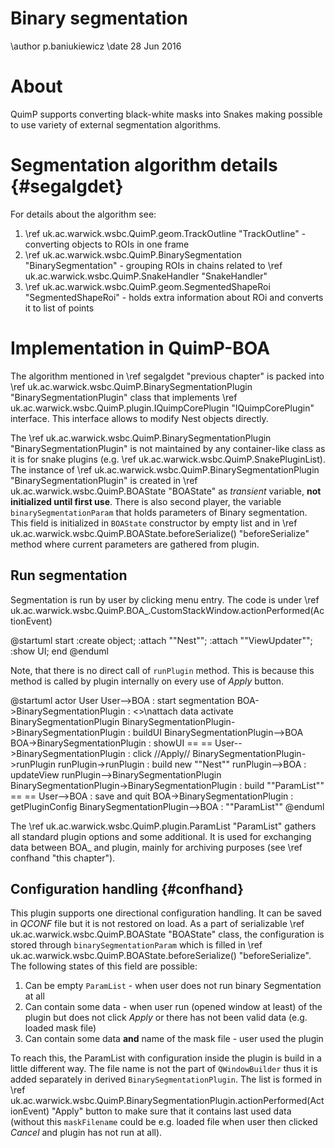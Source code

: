 # Binary segmentation 

\author p.baniukiewicz
\date 28 Jun 2016

# About

QuimP supports converting black-white masks into Snakes making possible to use variety of external
segmentation algorithms.

# Segmentation algorithm details {#segalgdet}

For details about the algorithm see:

1. \ref uk.ac.warwick.wsbc.QuimP.geom.TrackOutline "TrackOutline" - converting objects to ROIs in one frame
2. \ref uk.ac.warwick.wsbc.QuimP.BinarySegmentation "BinarySegmentation" - grouping ROIs in chains related to \ref uk.ac.warwick.wsbc.QuimP.SnakeHandler "SnakeHandler"
3. \ref uk.ac.warwick.wsbc.QuimP.geom.SegmentedShapeRoi "SegmentedShapeRoi" - holds extra information about ROi and converts it to list of points

# Implementation in QuimP-BOA

The algorithm mentioned in \ref segalgdet "previous chapter" is packed into \ref uk.ac.warwick.wsbc.QuimP.BinarySegmentationPlugin "BinarySegmentationPlugin" class that implements \ref uk.ac.warwick.wsbc.QuimP.plugin.IQuimpCorePlugin "IQuimpCorePlugin" interface. This interface allows to
modify Nest objects directly.

The \ref uk.ac.warwick.wsbc.QuimP.BinarySegmentationPlugin "BinarySegmentationPlugin" is not maintained by 
any container-like class as it is for snake plugins (e.g. \ref uk.ac.warwick.wsbc.QuimP.SnakePluginList).
The instance of \ref uk.ac.warwick.wsbc.QuimP.BinarySegmentationPlugin "BinarySegmentationPlugin" is created in
\ref uk.ac.warwick.wsbc.QuimP.BOAState "BOAState" as *transient* variable, **not initialized until first use**. 
There is also second player, the variable `binarySegmentationParam` that holds parameters of Binary segmentation.
This field is initialized in `BOAState` constructor by empty list and in \ref uk.ac.warwick.wsbc.QuimP.BOAState.beforeSerialize() "beforeSerialize" method where current parameters are gathered from plugin.

## Run segmentation

Segmentation is run by user by clicking menu entry. The code is under \ref uk.ac.warwick.wsbc.QuimP.BOA_.CustomStackWindow.actionPerformed(ActionEvent)

@startuml
start
:create object;
:attach ""Nest"";
:attach ""ViewUpdater"";
:show UI;
end
@enduml

Note, that there is no direct call of `runPlugin` method. This is because this method is called by plugin internally on every use of *Apply* button.

@startuml
actor User
User-->BOA : start segmentation
BOA->BinarySegmentationPlugin : <<create>>\nattach data
activate BinarySegmentationPlugin
BinarySegmentationPlugin->BinarySegmentationPlugin : buildUI
BinarySegmentationPlugin-->BOA
BOA->BinarySegmentationPlugin : showUI
== ==
User-->BinarySegmentationPlugin : click //Apply//
BinarySegmentationPlugin->runPlugin
runPlugin->runPlugin : build new ""Nest""
runPlugin-->BOA : updateView
runPlugin-->BinarySegmentationPlugin
BinarySegmentationPlugin->BinarySegmentationPlugin : build ""ParamList""
== ==
User-->BOA : save and quit
BOA->BinarySegmentationPlugin : getPluginConfig
BinarySegmentationPlugin-->BOA : ""ParamList""
@enduml    

The \ref uk.ac.warwick.wsbc.QuimP.plugin.ParamList "ParamList" gathers all standard plugin options and some additional. It is used for exchanging data between BOA_ and plugin, mainly for archiving purposes (see \ref confhand "this chapter").

## Configuration handling {#confhand}

This plugin supports one directional configuration handling. It can be saved in *QCONF* file but it is not restored on load. As a part of serializable \ref uk.ac.warwick.wsbc.QuimP.BOAState "BOAState" class, the configuration is stored through `binarySegmentationParam` which is filled in \ref uk.ac.warwick.wsbc.QuimP.BOAState.beforeSerialize() "beforeSerialize". The following states of this field are possible:

1. Can be empty `ParamList` - when user does not run binary Segmentation at all
2. Can contain some data - when user run (opened window at least) of the plugin but does not click *Apply* or there has not been valid data (e.g. loaded mask file)
3. Can contain some data **and** name of the mask file - user used the plugin

To reach this, the ParamList with configuration inside the plugin is build in a little different way.
The file name is not the part of `QWindowBuilder` thus it is added separately in derived `BinarySegmentationPlugin`. The list is formed in \ref uk.ac.warwick.wsbc.QuimP.BinarySegmentationPlugin.actionPerformed(ActionEvent) "Apply" button to make sure that it contains last used data (without this `maskFilename` could be e.g. loaded file when user then clicked *Cancel* and plugin has not run at all).